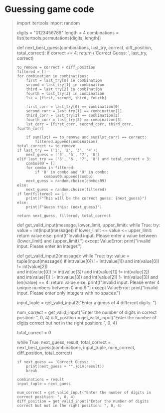 # Guessing game code

> import itertools
> import random
> 
> digits = "0123456789"
> length = 4
> combinations = list(itertools.permutations(digits, length))
> 
> def next_best_guess(combinations, last_try, correct, diff_position, total_correct):
>     if correct == 4:
>         return ('Correct Guess: ', last_try, correct)
>     
>     to_remove = correct + diff_position
>     filtered = []
>     for combination in combinations:
>         first = last_try[0] in combination
>         second = last_try[1] in combination
>         third = last_try[2] in combination
>         fourth = last_try[3] in combination
>         lst = [first, second, third, fourth]
>         
>         first_corr = last_try[0] == combination[0]
>         second_corr = last_try[1] == combination[1]
>         third_corr = last_try[2] == combination[2]
>         fourth_corr = last_try[3] == combination[3]
>         lst_corr = [first_corr, second_corr, third_corr, fourth_corr]
>         
>         if sum(lst) == to_remove and sum(lst_corr) == correct:
>             filtered.append(combination)
>     total_correct += to_remove
>     if last_try == ('1', '2', '3', '4'):
>         next_guess = ('5', '6', '7', '8')  
>     elif last_try == ('5', '6', '7', '8') and total_correct < 3:
>         combos09 = []
>         for combo in filtered:
>             if '0' in combo and '9' in combo:
>                 combos09.append(combo)
>         next_guess = random.choice(combos09)
>     else:
>         next_guess = random.choice(filtered)
>     if len(filtered) == 1:
>         print(F"This will be the correct guess: {next_guess}")
>     else:
>         print(F"Guess this: {next_guess}")
>     
>     return next_guess, filtered, total_correct
> 
> def get_valid_input(message, lower_limit, upper_limit):
>     while True:
>         try:
>             value = int(input(message))
>             if lower_limit <= value <= upper_limit:
>                 return value
>             else:
>                 print(f"Invalid input. Please enter a value between {lower_limit} and {upper_limit}.")
>         except ValueError:
>             print("Invalid input. Please enter an integer.")
>             
> def get_valid_input2(message):
>     while True:
>         try:
>             value = tuple(input(message))
>             if int(value[0]) != int(value[1]) and int(value[0]) != int(value[2])\
>             and int(value[0]) != int(value[3]) and int(value[1]) != int(value[2])\
>             and int(value[1]) != int(value[3]) and int(value[2]) != int(value[3]) and len(value) == 4:
>                 return value
>             else:
>                 print(f"Invalid input. Please enter 4 unique numbers between 0 and 9.")
>         except ValueError:
>             print("Invalid input. Please enter only integers with no spaces.")
> 
> input_tuple = get_valid_input2("Enter a guess of 4 different digits: ")
> 
> num_correct = get_valid_input("Enter the number of digits in correct position: ", 0, 4)
> diff_position = get_valid_input("Enter the number of digits correct but not in the right position: ", 0, 4)
> 
> total_correct = 0
> 
> while True:
>     next_guess, result, total_correct = next_best_guess(combinations, input_tuple, num_correct, diff_position, total_correct)
>     
>     if next_guess == 'Correct Guess: ':
>         print(next_guess + "".join(result))
>         break
>     
>     combinations = result
>     input_tuple = next_guess
>     
>     num_correct = get_valid_input("Enter the number of digits in correct position: ", 0, 4)
>     diff_position = get_valid_input("Enter the number of digits correct but not in the right position: ", 0, 4)
